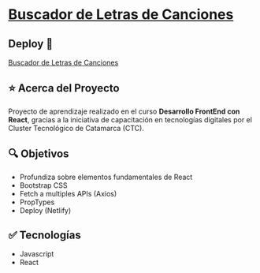 # [Buscador de Letras de Canciones]()

## Deploy 🔻

[Buscador de Letras de Canciones]()

## ⭐ Acerca del Proyecto

Proyecto de aprendizaje realizado en el curso **Desarrollo FrontEnd con React**, gracias a la iniciativa de capacitación en tecnologías digitales por el Cluster Tecnológico de Catamarca (CTC).

## 🔍 Objetivos

- Profundiza sobre elementos fundamentales de React
- Bootstrap CSS
- Fetch a multiples APIs (Axios)
- PropTypes
- Deploy (Netlify)

## ✅ Tecnologías

- Javascript
- React
